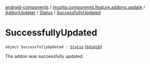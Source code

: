 [android-components](../../../index.md) / [mozilla.components.feature.addons.update](../../index.md) / [AddonUpdater](../index.md) / [Status](index.md) / [SuccessfullyUpdated](./-successfully-updated.md)

# SuccessfullyUpdated

`object SuccessfullyUpdated : `[`Status`](index.md) [(source)](https://github.com/mozilla-mobile/android-components/blob/master/components/feature/addons/src/main/java/mozilla/components/feature/addons/update/AddonUpdater.kt#L92)

The addon was successfully updated.

